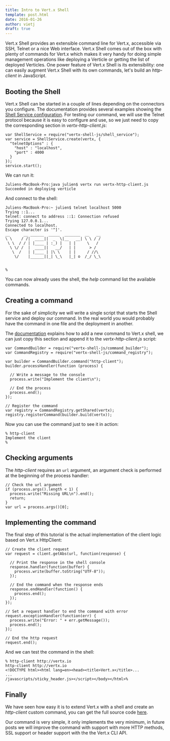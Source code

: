 ```yaml
---
title: Intro to Vert.x Shell
template: post.html
date: 2016-01-26
author: vietj
draft: true
---
```


Vert.x Shell provides an extensible command line for Vert.x, accessible via SSH, Telnet or a nice Web interface. Vert.x Shell comes out of the box with plenty of commands for Vert.x which makes it very handy for doing simple management operations like deploying a Verticle or getting the list of deployed Verticles. One power feature of Vert.x Shell is its extensibility: one can easily augment Vert.x Shell with its own commands, let's build an _http-client_ in JavaScript.

## Booting the Shell

Vert.x Shell can be started in a couple of lines depending on the connectors you configure. The documentation provides several examples showing the [Shell Service configuration](http://vertx.io/docs/vertx-shell/js/#_programmatic_service). For testing our command, we will use the Telnet protocol because it is easy to configure and use, so we just need to copy the corresponding section in _vertx-http-client.js_:

```
var ShellService = require("vertx-shell-js/shell_service");
var service = ShellService.create(vertx, {
  "telnetOptions" : {
    "host" : "localhost",
    "port" : 4000
  }
});
service.start();
```

We can run it:

```
Juliens-MacBook-Pro:java julien$ vertx run vertx-http-client.js
Succeeded in deploying verticle 
```

And connect to the shell:

```
Juliens-MacBook-Pro:~ julien$ telnet localhost 5000
Trying ::1...
telnet: connect to address ::1: Connection refused
Trying 127.0.0.1...
Connected to localhost.
Escape character is '^]'.
__      __ ______  _____  _______  __   __
\ \    / /|  ____||  _  \|__   __| \ \ / /
 \ \  / / | |____ | :_) |   | |     \   /
  \ \/ /  |  ____||   __/   | |      > /
   \  /   | |____ | |\ \    | |     / //\
    \/    |______||_| \_\   |_| o  /_/ \_\


% 
```

You can now already uses the shell, the _help_ command list the available commands.

## Creating a command

For the sake of simplicity we will write a single script that starts the Shell service and deploy our command. In the real world you would probably have the command in one file and the deployment in another.

The [documentation](http://vertx.io/docs/vertx-shell/js/#_extending_vert_x_shell) explains how to add a new command to Vert.x shell, we can just copy this section and append it to the _vertx-http-client.js_ script:

```
var CommandBuilder = require("vertx-shell-js/command_builder");
var CommandRegistry = require("vertx-shell-js/command_registry");

var builder = CommandBuilder.command("http-client");
builder.processHandler(function (process) {

  // Write a message to the console
  process.write("Implement the client\n");

  // End the process
  process.end();
});

// Register the command
var registry = CommandRegistry.getShared(vertx);
registry.registerCommand(builder.build(vertx));
```

Now you can use the command just to see it in action:

```
% http-client
Implement the client
%
```

## Checking arguments

The _http-client_ requires an `url` argument, an argument check is performed at the beginning of the process handler:

```
// Check the url argument
if (process.args().length < 1) {
  process.write("Missing URL\n").end();
  return;
}
var url = process.args()[0];
```

## Implementing the command

The final step of this tutorial is the actual implementation of the client logic based on Vert.x HttpClient:

```
// Create the client request
var request = client.getAbs(url, function(response) {
	  
  // Print the response in the shell console
  response.handler(function(buffer) {
    process.write(buffer.toString("UTF-8"));
  });
	
  // End the command when the response ends
  response.endHandler(function() {
    process.end();
  });
});
  
// Set a request handler to end the command with error
request.exceptionHandler(function(err) {
  process.write("Error: " + err.getMessage());
  process.end();
});
  
// End the http request
request.end();
```

And we can test the command in the shell:

```
% http-client http://vertx.io
http-client http://vertx.io
<!DOCTYPE html><html lang=en><head><title>Vert.x</title>...
...
/javascripts/sticky_header.js></script></body></html>%
```

## Finally

We have seen how easy it is to extend Vert.x with a shell and create an _http-client_ custom command, you can get the full source code [here](https://gist.github.com/vietj/51ff223bfb7cfcbc97ce).

Our command is very simple, it only implements the very minimum, in future posts we will improve the command with support with more HTTP methods, SSL support or header support with the the Vert.x CLI API.
